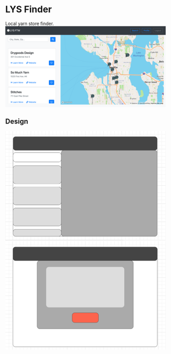 # LYS Finder

Local yarn store finder.
![search](/public/img/search-view.png)

## Design
![wireframes](/public/img/search-wireframe.png)
![wireframes](/public/img/store-view-wireframe.png)

